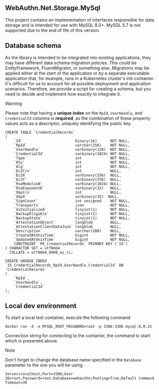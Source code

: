 ﻿## WebAuthn.Net.Storage.MySql

This project contains an implementation of interfaces responsible for data storage and is intended for use with MySQL 8.0+. MySQL 5.7 is not supported due to the end of life of this version.

## Database schema

As the library is intended to be integrated into existing applications, they may have different data schema migration policies. This could be EntityFramework, FluentMigrator, or something else. Migrations may be applied either at the start of the application or by a separate executable application that, for example, runs in a Kubernetes cluster's init-container. It's difficult for us to account for all possible deployment and application scenarios. Therefore, we provide a script for creating a schema, but you need to decide and implement how exactly to integrate it.

> [!WARNING]
> Please note that having a **unique index** on the `RpId`, `UserHandle`, and `CredentialId` columns is **required**, as the combination of these property values acts as a descriptor, uniquely identifying the public key.

```mysql
CREATE TABLE `CredentialRecords`
(
    `Id`                        binary(16)      NOT NULL,
    `RpId`                      varchar(256)    NOT NULL,
    `UserHandle`                varbinary(128)  NOT NULL,
    `CredentialId`              varbinary(1024) NOT NULL,
    `Type`                      int             NOT NULL,
    `Kty`                       int             NOT NULL,
    `Alg`                       int             NOT NULL,
    `Ec2Crv`                    int             NULL,
    `Ec2X`                      varbinary(256)  NULL,
    `Ec2Y`                      varbinary(256)  NULL,
    `RsaModulusN`               varbinary(1024) NULL,
    `RsaExponentE`              varbinary(32)   NULL,
    `OkpCrv`                    int             NULL,
    `OkpX`                      varbinary(32)  NULL,
    `SignCount`                 int unsigned    NOT NULL,
    `Transports`                json            NOT NULL,
    `UvInitialized`             tinyint(1)      NOT NULL,
    `BackupEligible`            tinyint(1)      NOT NULL,
    `BackupState`               tinyint(1)      NOT NULL,
    `AttestationObject`         longblob        NULL,
    `AttestationClientDataJson` longblob        NULL,
    `Description`               varchar(200)    NULL,
    `CreatedAtUnixTime`         bigint          NOT NULL,
    `UpdatedAtUnixTime`         bigint          NOT NULL,
    CONSTRAINT `PK_CredentialRecords` PRIMARY KEY (`Id`)
) CHARACTER SET = utf8mb4
  COLLATE = utf8mb4_0900_ai_ci;

CREATE UNIQUE INDEX `IX_CredentialRecords_RpId_UserHandle_CredentialId` ON `CredentialRecords`
(
    `RpId`,
    `UserHandle`,
    `CredentialId`
);
```

## Local dev environment

To start a local test container, execute the following command

```shell
docker run -d -e MYSQL_ROOT_PASSWORD=root -p 3306:3306 mysql:8.0.15
```

Connection string for connecting to the container, the command to start which is presented above.

> [!NOTE]
> Don't forget to change the database name specified in the `Database` parameter to the one you will be using.

```
Server=localhost;Port=3306;User ID=root;Password=root;Database=webauthn;Pooling=True;Default Command Timeout=30
```
